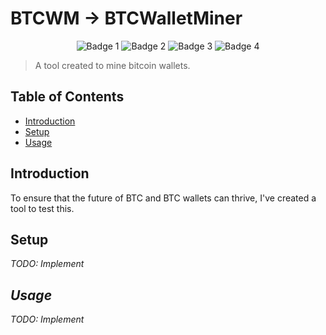 # BTCWM -> BTCWalletMiner

<p align="center">
	<img src="https://img.shields.io/badge/Made%20in-C%23-brightgreen" alt="Badge 1"/>
	<img src="https://img.shields.io/badge/Made%20with-%3C3-ff69b4" alt="Badge 2"/>
	<img src="https://img.shields.io/github/v/release/schwaaaa/BTCWalletMiner?color=%23004440&include_prereleases" alt="Badge 3"/>
	<img src="https://img.shields.io/github/last-commit/schwaaaa/BTCWalletMiner" alt="Badge 4"/>
</p>

> A tool created to mine bitcoin wallets.

## Table of Contents
* [Introduction](#introduction)
* [Setup](#setup)
* [Usage](#usage)

## Introduction
To ensure that the future of BTC and BTC wallets can thrive, I've created a tool to test this.

## Setup
<p><i>TODO: Implement<p></p>

## Usage
<p><i>TODO: Implement<p></p>